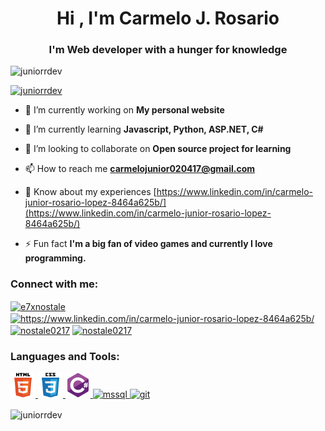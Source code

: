 <h1 align="center">Hi , I'm Carmelo J. Rosario</h1>

<h3 align="center">I'm Web developer with a hunger for knowledge</h3>

<p align="left"> <img src="https://komarev.com/ghpvc/?username=juniorrdev&label=Profile%20views&color=0e75b6&style=flat" alt="juniorrdev" /> </p>

<p align="left"> <a href="https://github.com/ryo-ma/github-profile-trophy"><img src="https://github-profile-trophy.vercel.app/?username=juniorrdev" alt="juniorrdev" /></a> </p>

- 🔭 I’m currently working on **My personal website**

- 🌱 I’m currently learning **Javascript, Python, ASP.NET, C#**

- 👯 I’m looking to collaborate on **Open source project for learning**

- 📫 How to reach me **carmelojunior020417@gmail.com**

- 📄 Know about my experiences [https://www.linkedin.com/in/carmelo-junior-rosario-lopez-8464a625b/](https://www.linkedin.com/in/carmelo-junior-rosario-lopez-8464a625b/)

- ⚡ Fun fact **I'm a big fan of video games and currently I love programming.**

<h3 align="left">Connect with me:</h3>
<p align="left">
<a href="https://twitter.com/e7xnostale" target="blank"><img align="center" src="https://raw.githubusercontent.com/rahuldkjain/github-profile-readme-generator/master/src/images/icons/Social/twitter.svg" alt="e7xnostale" height="30" width="40" /></a>
<a href="https://www.linkedin.com/in/carmelo-junior-rosario-lopez-8464a625b/" target="blank"><img align="center" src="https://raw.githubusercontent.com/rahuldkjain/github-profile-readme-generator/master/src/images/icons/Social/linked-in-alt.svg" alt="https://www.linkedin.com/in/carmelo-junior-rosario-lopez-8464a625b/" height="30" width="40" /></a>
<a href="https://fb.com/nostale0217" target="blank"><img align="center" src="https://raw.githubusercontent.com/rahuldkjain/github-profile-readme-generator/master/src/images/icons/Social/facebook.svg" alt="nostale0217" height="30" width="40" /></a>
<a href="https://instagram.com/nostale0217" target="blank"><img align="center" src="https://raw.githubusercontent.com/rahuldkjain/github-profile-readme-generator/master/src/images/icons/Social/instagram.svg" alt="nostale0217" height="30" width="40" /></a>
</p>

<h3 align="left">Languages and Tools:</h3> 
<p align="left">
<a href="https://www.w3.org/html/" target="_blank" rel="noreferrer"> <img src="https://raw.githubusercontent.com/devicons/devicon/master/icons/html5/html5-original-wordmark.svg" alt="html5" width="40" height="40"/> </a> 
<a href="https://www.w3schools.com/css/" target="_blank" rel="noreferrer"> <img src="https://raw.githubusercontent.com/devicons/devicon/master/icons/css3/css3-original-wordmark.svg" alt="css3" width="40" height="40"/> </a> 
<a href="https://www.w3schools.com/cs/" target="_blank" rel="noreferrer"> <img src="https://raw.githubusercontent.com/devicons/devicon/master/icons/csharp/csharp-original.svg" alt="csharp" width="40" height="40"/> </a>
<a href="https://www.microsoft.com/en-us/sql-server" target="_blank" rel="noreferrer"> <img src="https://www.svgrepo.com/show/303229/microsoft-sql-server-logo.svg" alt="mssql" width="40" height="40"/> </a> 
<a href="https://git-scm.com/" target="_blank" rel="noreferrer"> <img src="https://www.vectorlogo.zone/logos/git-scm/git-scm-icon.svg" alt="git" width="40" height="40"/> </a> 
</p>

<p><img align="center" src="https://github-readme-stats.vercel.app/api/top-langs?username=juniorrdev&show_icons=true&locale=en&layout=compact" alt="juniorrdev" /></p>
